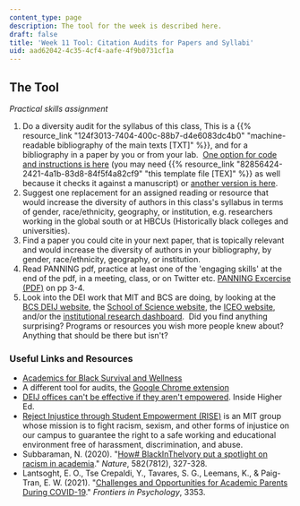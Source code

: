 ```yaml
---
content_type: page
description: The tool for the week is described here.
draft: false
title: 'Week 11 Tool: Citation Audits for Papers and Syllabi'
uid: aad62042-4c35-4cf4-aafe-4f9b0731cf1a
---
```

## The Tool

*Practical skills assignment*

1. Do a diversity audit for the syllabus of this class, This is a {{% resource_link "124f3013-7404-400c-88b7-d4e6083dc4b0" "machine-readable bibliography of the main texts \[TXT\]" %}}, and for a bibliography in a paper by you or from your lab.  [One option for code and instructions is here](https://github.com/dalejn/cleanBib) (you may need {{% resource_link "82856424-2421-4a1b-83d8-84f5f4a82cf9" "this template file \[TEX\]" %}} as well because it checks it against a manuscript) or [another version is here](https://jlsumner.shinyapps.io/syllabustool/).
2. Suggest one replacement for an assigned reading or resource that would increase the diversity of authors in this class's syllabus in terms of gender, race/ethnicity, geography, or institution, e.g. researchers working in the global south or at HBCUs (Historically black colleges and universities).
3. Find a paper you could cite in your next paper, that is topically relevant and would increase the diversity of authors in your bibliography, by gender, race/ethnicity, geography, or institution. 
4. Read PANNING pdf, practice at least one of the 'engaging skills' at the end of the pdf, in a meeting, class, or on Twitter etc. [PANNING Excercise (PDF)](https://drkathyobear.com/wp-content/uploads/2018/02/microaggression-handouts-v2.pdf) on pp 3-4. 
5. Look into the DEI work that MIT and BCS are doing, by looking at the [BCS DEIJ website](https://bcs.mit.edu/diversity-equity-and-inclusion-bcs-and-building-46), the [School of Science website](https://science.mit.edu/diversity-and-inclusion/), the [ICEO website](https://iceo.mit.edu/mit-diversity-equity-and-inclusion-data/), and/or the [institutional research dashboard](https://ir.mit.edu/diversity-dashboard).  Did you find anything surprising? Programs or resources you wish more people knew about? Anything that should be there but isn't?

### Useful Links and Resources

- [Academics for Black Survival and Wellness](https://www.academics4blacklives.com/)
- A different tool for audits, the [Google Chrome extension](https://chrome.google.com/webstore/detail/citation-transparency/cepnbdbhabaljgecaddglhhcgajphbcf?hl=en)
- [DEIJ offices can't be effective if they aren't empowered](https://www.insidehighered.com/views/2020/08/20/diversity-equity-and-inclusion-offices-cant-be-effective-if-they-arent-empowered%20). Inside Higher Ed.
- [Reject Injustice through Student Empowerment (RISE)](https://www.rise4mit.com) is an MIT group whose mission is to fight racism, sexism, and other forms of injustice on our campus to guarantee the right to a safe working and educational environment free of harassment, discrimination, and abuse.
- Subbaraman, N. (2020). "[How# BlackInTheIvory put a spotlight on racism in academia](https://www.nature.com/articles/d41586-020-01741-7)." *Nature*, 582(7812), 327-328.
- Lantsoght, E. O., Tse Crepaldi, Y., Tavares, S. G., Leemans, K., & Paig-Tran, E. W. (2021). "[Challenges and Opportunities for Academic Parents During COVID-19](https://www.frontiersin.org/articles/10.3389/fpsyg.2021.645734/full#:~:text=The%20COVID%2D19%20pandemic%20and%20related%20lockdown(s)%20created,increased%20challenges%20for%20academic%20parents.&text=A%20US%20survey%20conducted%20in,learning%20facility%20in%20September%202020)." *Frontiers in Psychology*, 3353.